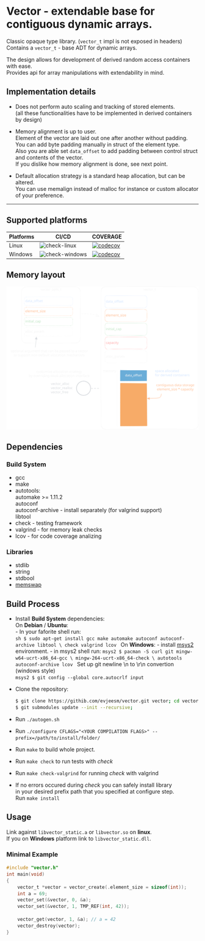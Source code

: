 # Vector - extendable base for contiguous dynamic arrays.

Classic opaque type library. (`vector_t` impl is not exposed in headers)  
Contains a `vector_t` - base ADT for dynamic arrays.

The design allows for development of derived random access containers with ease.  
Provides api for array manipulations with extendability in mind.  

## Implementation details

- Does not perform auto scaling and tracking of stored elements.  
  (all these functionalities have to be implemented in derived containers by design)  

- Memory alignment is up to user.  
  Element of the vector are laid out one after another without padding.  
  You can add byte padding manually in struct of the element type.  
  Also you are able set `data_offset` to add padding between control struct and contents of the vector.  
  If you dislike how memory alignment is done, see next point.  

- Default allocation strategy is a standard heap allocation, but can be altered.  
  You can use memalign instead of malloc for instance or custom allocator of your preference.  

---

## Supported platforms

<div align="center">

| Platforms | CI/CD | COVERAGE |
|---|---|---|
| Linux | ![check-linux](https://github.com/evjeesm/vector/actions/workflows/linux.yml/badge.svg) | [![codecov](https://codecov.io/github/evjeesm/vector/graph/badge.svg?flag=debian)](https://codecov.io/github/evjeesm/vector) |
| Windows | ![check-windows](https://github.com/evjeesm/vector/actions/workflows/windows.yml/badge.svg) | [![codecov](https://codecov.io/github/evjeesm/vector/graph/badge.svg?flag=windows)](https://codecov.io/github/evjeesm/vector) |

</div>

## Memory layout

![vector-scheme](docs/vector-scheme.svg)


## Dependencies

### Build System
  - gcc
  - make
  - autotools:  
      automake >= 1.11.2  
      autoconf  
      autoconf-archive - install separately (for valgrind support)  
      libtool  
  - check - testing framework
  - valgrind - for memory leak checks
  - lcov - for code coverage analizing

### Libraries
  - stdlib  
  - string  
  - stdbool  
  - [memswap](https://github.com/evjeesm/memory/blob/d7960a02c33ef956b9c915f3791fbdd6afdb0335/memswap.h)  


## Build Process

- Install **Build System** dependencies:  
    On **Debian** / **Ubuntu**:  
      - In your faforite shell run:  
        ```sh
        $ sudo apt-get install gcc make automake autoconf autoconf-archive libtool \
            check valgrind lcov
        ```
    On **Windows**:
      - install [msys2](https://www.msys2.org/) environment.
      - in msys2 shell run:
        ```msys2
        $ pacman -S curl git mingw-w64-ucrt-x86_64-gcc \
            mingw-264-ucrt-x86_64-check \
            autotools autoconf-archive lcov
        ```
        Set up git newline \n to \r\n convertion (windows style)  
        ```msys2
        $ git config --global core.autocrlf input
      ```


- Clone the repository:  
  ```sh
  $ git clone https://githib.com/evjeesm/vector.git vector; cd vector;
  $ git submodules update --init --recursive;
  ```
- Run `./autogen.sh`
- Run `./configure CFLAGS="<YOUR COMPILATION FLAGS>" --prefix=/path/to/install/folder/`
- Run `make` to build whole project.
- Run `make check` to run tests with *check*
- Run `make check-valgrind` for running *check* with valgrind
- If no errors occured during *check* you can safely install library  
  in your desired prefix path that you specified at configure step.  
  Run `make install`


## Usage

Link against `libvector_static.a` or `libvector.so` on **linux**.  
If you on **Windows** platform link to `libvector_static.dll`.  

### Minimal Example

```c
#include "vector.h"
int main(void)
{
    vector_t *vector = vector_create(.element_size = sizeof(int));
    int a = 69;
    vector_set(&vector, 0, &a);
    vector_set(&vector, 1, TMP_REF(int, 42));

    vector_get(vector, 1, &a); // a = 42
    vector_destroy(vector);
}
```
